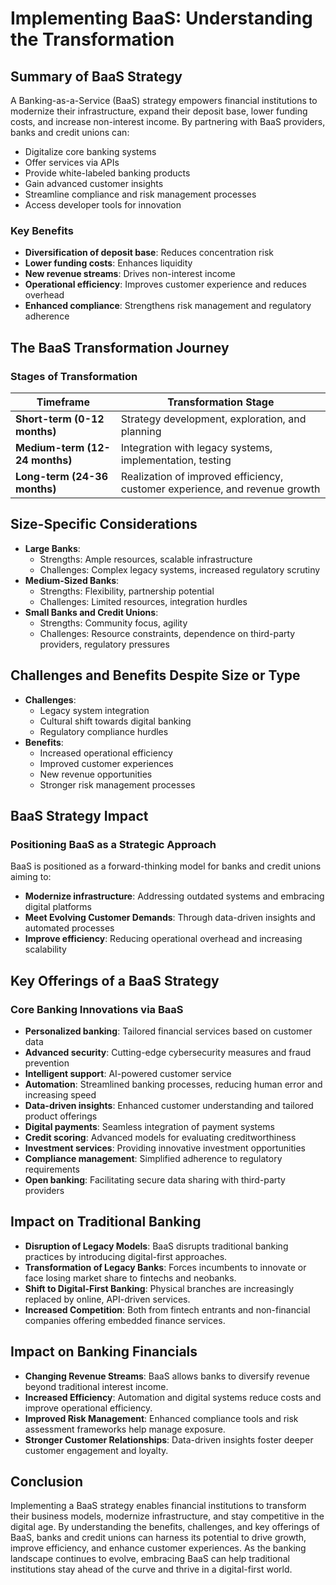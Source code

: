 # Implementing BaaS: Understanding the Transformation

## Summary of BaaS Strategy

A Banking-as-a-Service (BaaS) strategy empowers financial institutions to modernize their infrastructure, expand their deposit base, lower funding costs, and increase non-interest income. By partnering with BaaS providers, banks and credit unions can:

- Digitalize core banking systems
- Offer services via APIs
- Provide white-labeled banking products
- Gain advanced customer insights
- Streamline compliance and risk management processes
- Access developer tools for innovation

### Key Benefits

- **Diversification of deposit base**: Reduces concentration risk
- **Lower funding costs**: Enhances liquidity
- **New revenue streams**: Drives non-interest income
- **Operational efficiency**: Improves customer experience and reduces overhead
- **Enhanced compliance**: Strengthens risk management and regulatory adherence

## The BaaS Transformation Journey

### Stages of Transformation

| **Timeframe**          | **Transformation Stage**                                     |
|------------------------|--------------------------------------------------------------|
| **Short-term (0-12 months)**  | Strategy development, exploration, and planning          |
| **Medium-term (12-24 months)** | Integration with legacy systems, implementation, testing |
| **Long-term (24-36 months)**  | Realization of improved efficiency, customer experience, and revenue growth |

## Size-Specific Considerations

- **Large Banks**:
  - Strengths: Ample resources, scalable infrastructure
  - Challenges: Complex legacy systems, increased regulatory scrutiny
- **Medium-Sized Banks**:
  - Strengths: Flexibility, partnership potential
  - Challenges: Limited resources, integration hurdles
- **Small Banks and Credit Unions**:
  - Strengths: Community focus, agility
  - Challenges: Resource constraints, dependence on third-party providers, regulatory pressures

## Challenges and Benefits Despite Size or Type

- **Challenges**:
  - Legacy system integration
  - Cultural shift towards digital banking
  - Regulatory compliance hurdles
- **Benefits**:
  - Increased operational efficiency
  - Improved customer experiences
  - New revenue opportunities
  - Stronger risk management processes

## BaaS Strategy Impact

### Positioning BaaS as a Strategic Approach

BaaS is positioned as a forward-thinking model for banks and credit unions aiming to:

- **Modernize infrastructure**: Addressing outdated systems and embracing digital platforms
- **Meet Evolving Customer Demands**: Through data-driven insights and automated processes
- **Improve efficiency**: Reducing operational overhead and increasing scalability

## Key Offerings of a BaaS Strategy

### Core Banking Innovations via BaaS

- **Personalized banking**: Tailored financial services based on customer data
- **Advanced security**: Cutting-edge cybersecurity measures and fraud prevention
- **Intelligent support**: AI-powered customer service
- **Automation**: Streamlined banking processes, reducing human error and increasing speed
- **Data-driven insights**: Enhanced customer understanding and tailored product offerings
- **Digital payments**: Seamless integration of payment systems
- **Credit scoring**: Advanced models for evaluating creditworthiness
- **Investment services**: Providing innovative investment opportunities
- **Compliance management**: Simplified adherence to regulatory requirements
- **Open banking**: Facilitating secure data sharing with third-party providers


## Impact on Traditional Banking

- **Disruption of Legacy Models**: BaaS disrupts traditional banking practices by introducing digital-first approaches.
- **Transformation of Legacy Banks**: Forces incumbents to innovate or face losing market share to fintechs and neobanks.
- **Shift to Digital-First Banking**: Physical branches are increasingly replaced by online, API-driven services.
- **Increased Competition**: Both from fintech entrants and non-financial companies offering embedded finance services.

## Impact on Banking Financials

- **Changing Revenue Streams**: BaaS allows banks to diversify revenue beyond traditional interest income.
- **Increased Efficiency**: Automation and digital systems reduce costs and improve operational efficiency.
- **Improved Risk Management**: Enhanced compliance tools and risk assessment frameworks help manage exposure.
- **Stronger Customer Relationships**: Data-driven insights foster deeper customer engagement and loyalty.

## Conclusion

Implementing a BaaS strategy enables financial institutions to transform their business models, modernize infrastructure, and stay competitive in the digital age. By understanding the benefits, challenges, and key offerings of BaaS, banks and credit unions can harness its potential to drive growth, improve efficiency, and enhance customer experiences. As the banking landscape continues to evolve, embracing BaaS can help traditional institutions stay ahead of the curve and thrive in a digital-first world.
